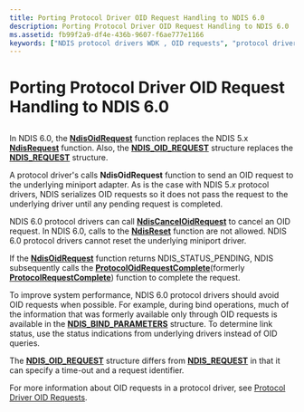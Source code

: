 ```yaml
---
title: Porting Protocol Driver OID Request Handling to NDIS 6.0
description: Porting Protocol Driver OID Request Handling to NDIS 6.0
ms.assetid: fb99f2a9-df4e-436b-9607-f6ae777e1166
keywords: ["NDIS protocol drivers WDK , OID requests", "protocol drivers WDK networking , OID requests", "OID request porting WDK networking", "OIDs WDK networking , request operation porting", "object identifiers WDK networking", "porting protocol drivers WDK networkin"]
---
```


# Porting Protocol Driver OID Request Handling to NDIS 6.0


## <a href="" id="ddk-porting-protocol-driver-oid-request-handling-to-ndis-6-0-nd"></a>


In NDIS 6.0, the [**NdisOidRequest**](https://msdn.microsoft.com/library/windows/hardware/ff563710) function replaces the NDIS 5.x [**NdisRequest**](https://msdn.microsoft.com/library/windows/hardware/ff554681) function. Also, the [**NDIS\_OID\_REQUEST**](https://msdn.microsoft.com/library/windows/hardware/ff566710) structure replaces the [**NDIS\_REQUEST**](https://msdn.microsoft.com/library/windows/hardware/ff557179) structure.

A protocol driver's calls **NdisOidRequest** function to send an OID request to the underlying miniport adapter. As is the case with NDIS 5.*x* protocol drivers, NDIS serializes OID requests so it does not pass the request to the underlying driver until any pending request is completed.

NDIS 6.0 protocol drivers can call [**NdisCancelOidRequest**](https://msdn.microsoft.com/library/windows/hardware/ff561622) to cancel an OID request. In NDIS 6.0, calls to the [**NdisReset**](https://msdn.microsoft.com/library/windows/hardware/ff554691) function are not allowed. NDIS 6.0 protocol drivers cannot reset the underlying miniport driver.

If the [**NdisOidRequest**](https://msdn.microsoft.com/library/windows/hardware/ff563710) function returns NDIS\_STATUS\_PENDING, NDIS subsequently calls the [**ProtocolOidRequestComplete**](https://msdn.microsoft.com/library/windows/hardware/ff570264)(formerly [**ProtocolRequestComplete**](https://msdn.microsoft.com/library/windows/hardware/ff563254)) function to complete the request.

To improve system performance, NDIS 6.0 protocol drivers should avoid OID requests when possible. For example, during bind operations, much of the information that was formerly available only through OID requests is available in the [**NDIS\_BIND\_PARAMETERS**](https://msdn.microsoft.com/library/windows/hardware/ff564832) structure. To determine link status, use the status indications from underlying drivers instead of OID queries.

The [**NDIS\_OID\_REQUEST**](https://msdn.microsoft.com/library/windows/hardware/ff566710) structure differs from [**NDIS\_REQUEST**](https://msdn.microsoft.com/library/windows/hardware/ff557179) in that it can specify a time-out and a request identifier.

For more information about OID requests in a protocol driver, see [Protocol Driver OID Requests](protocol-driver-oid-requests.md).

 

 





